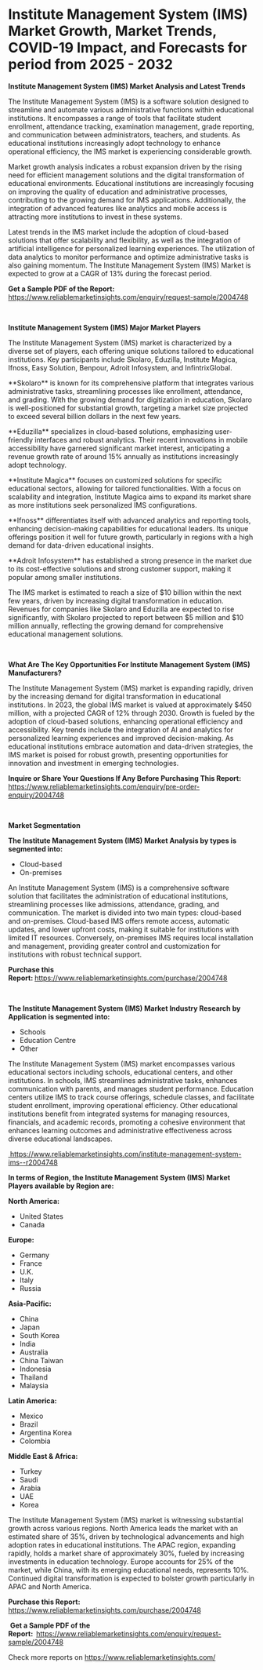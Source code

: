 <p><h1>Institute Management System (IMS) Market Growth, Market Trends, COVID-19 Impact, and Forecasts for period from 2025 - 2032</h1></p><p><strong>Institute Management System (IMS) Market Analysis and Latest Trends</strong></p>
<p><p>The Institute Management System (IMS) is a software solution designed to streamline and automate various administrative functions within educational institutions. It encompasses a range of tools that facilitate student enrollment, attendance tracking, examination management, grade reporting, and communication between administrators, teachers, and students. As educational institutions increasingly adopt technology to enhance operational efficiency, the IMS market is experiencing considerable growth.</p><p>Market growth analysis indicates a robust expansion driven by the rising need for efficient management solutions and the digital transformation of educational environments. Educational institutions are increasingly focusing on improving the quality of education and administrative processes, contributing to the growing demand for IMS applications. Additionally, the integration of advanced features like analytics and mobile access is attracting more institutions to invest in these systems.</p><p>Latest trends in the IMS market include the adoption of cloud-based solutions that offer scalability and flexibility, as well as the integration of artificial intelligence for personalized learning experiences. The utilization of data analytics to monitor performance and optimize administrative tasks is also gaining momentum. The Institute Management System (IMS) Market is expected to grow at a CAGR of 13% during the forecast period.</p></p>
<p><strong>Get a Sample PDF of the Report:&nbsp;</strong> <a href="https://www.reliablemarketinsights.com/enquiry/request-sample/2004748?utm_campaign=3013&utm_medium=2&utm_source=Github&utm_content=ia&utm_term=29032025&utm_id=institute-management-system-ims">https://www.reliablemarketinsights.com/enquiry/request-sample/2004748</a></p>
<p>&nbsp;</p>
<p><strong>Institute Management System (IMS) Major Market Players</strong></p>
<p><p>The Institute Management System (IMS) market is characterized by a diverse set of players, each offering unique solutions tailored to educational institutions. Key participants include Skolaro, Eduzilla, Institute Magica, Ifnoss, Easy Solution, Benpour, Adroit Infosystem, and InfintrixGlobal.</p><p>**Skolaro** is known for its comprehensive platform that integrates various administrative tasks, streamlining processes like enrollment, attendance, and grading. With the growing demand for digitization in education, Skolaro is well-positioned for substantial growth, targeting a market size projected to exceed several billion dollars in the next few years.</p><p>**Eduzilla** specializes in cloud-based solutions, emphasizing user-friendly interfaces and robust analytics. Their recent innovations in mobile accessibility have garnered significant market interest, anticipating a revenue growth rate of around 15% annually as institutions increasingly adopt technology.</p><p>**Institute Magica** focuses on customized solutions for specific educational sectors, allowing for tailored functionalities. With a focus on scalability and integration, Institute Magica aims to expand its market share as more institutions seek personalized IMS configurations.</p><p>**Ifnoss** differentiates itself with advanced analytics and reporting tools, enhancing decision-making capabilities for educational leaders. Its unique offerings position it well for future growth, particularly in regions with a high demand for data-driven educational insights.</p><p>**Adroit Infosystem** has established a strong presence in the market due to its cost-effective solutions and strong customer support, making it popular among smaller institutions.</p><p>The IMS market is estimated to reach a size of $10 billion within the next few years, driven by increasing digital transformation in education. Revenues for companies like Skolaro and Eduzilla are expected to rise significantly, with Skolaro projected to report between $5 million and $10 million annually, reflecting the growing demand for comprehensive educational management solutions.</p></p>
<p>&nbsp;</p>
<p><strong>What Are The Key Opportunities For Institute Management System (IMS) Manufacturers?</strong></p>
<p><p>The Institute Management System (IMS) market is expanding rapidly, driven by the increasing demand for digital transformation in educational institutions. In 2023, the global IMS market is valued at approximately $450 million, with a projected CAGR of 12% through 2030. Growth is fueled by the adoption of cloud-based solutions, enhancing operational efficiency and accessibility. Key trends include the integration of AI and analytics for personalized learning experiences and improved decision-making. As educational institutions embrace automation and data-driven strategies, the IMS market is poised for robust growth, presenting opportunities for innovation and investment in emerging technologies.</p></p>
<p><strong>Inquire or Share Your Questions If Any Before Purchasing This Report:</strong> <a href="https://www.reliablemarketinsights.com/enquiry/pre-order-enquiry/2004748?utm_campaign=3013&utm_medium=2&utm_source=Github&utm_content=ia&utm_term=29032025&utm_id=institute-management-system-ims">https://www.reliablemarketinsights.com/enquiry/pre-order-enquiry/2004748</a></p>
<p>&nbsp;</p>
<p><strong>Market Segmentation</strong></p>
<p><strong>The Institute Management System (IMS) Market Analysis by types is segmented into:</strong></p>
<p><ul><li>Cloud-based</li><li>On-premises</li></ul></p>
<p><p>An Institute Management System (IMS) is a comprehensive software solution that facilitates the administration of educational institutions, streamlining processes like admissions, attendance, grading, and communication. The market is divided into two main types: cloud-based and on-premises. Cloud-based IMS offers remote access, automatic updates, and lower upfront costs, making it suitable for institutions with limited IT resources. Conversely, on-premises IMS requires local installation and management, providing greater control and customization for institutions with robust technical support.</p></p>
<p><strong>Purchase this Report:&nbsp;</strong><a href="https://www.reliablemarketinsights.com/purchase/2004748?utm_campaign=3013&utm_medium=2&utm_source=Github&utm_content=ia&utm_term=29032025&utm_id=institute-management-system-ims">https://www.reliablemarketinsights.com/purchase/2004748</a></p>
<p>&nbsp;</p>
<p><strong>The Institute Management System (IMS) Market Industry Research by Application is segmented into:</strong></p>
<p><ul><li>Schools</li><li>Education Centre</li><li>Other</li></ul></p>
<p><p>The Institute Management System (IMS) market encompasses various educational sectors including schools, educational centers, and other institutions. In schools, IMS streamlines administrative tasks, enhances communication with parents, and manages student performance. Education centers utilize IMS to track course offerings, schedule classes, and facilitate student enrollment, improving operational efficiency. Other educational institutions benefit from integrated systems for managing resources, financials, and academic records, promoting a cohesive environment that enhances learning outcomes and administrative effectiveness across diverse educational landscapes.</p></p>
<p><a href="https://www.reliablemarketinsights.com/institute-management-system-ims--r2004748?utm_campaign=3013&utm_medium=2&utm_source=Github&utm_content=ia&utm_term=29032025&utm_id=institute-management-system-ims">&nbsp;https://www.reliablemarketinsights.com/institute-management-system-ims--r2004748</a></p>
<p><strong>In terms of Region, the Institute Management System (IMS) Market Players available by Region are:</strong></p>
<p>
    <p> <strong> North America: </strong>
        <ul>
            <li>United States</li>
            <li>Canada</li>
        </ul>
        </p> 
    <p> <strong> Europe: </strong>
        <ul>
            <li>Germany</li>
            <li>France</li>
            <li>U.K.</li>
            <li>Italy</li>
            <li>Russia</li>
        </ul>
        </p> 
    <p> <strong> Asia-Pacific: </strong>
        <ul>
            <li>China</li>
            <li>Japan</li>
            <li>South Korea</li>
            <li>India</li>
            <li>Australia</li>
            <li>China Taiwan</li>
            <li>Indonesia</li>
            <li>Thailand</li>
            <li>Malaysia</li>
        </ul>
        </p> 
    <p> <strong> Latin America: </strong>
        <ul>
            <li>Mexico</li>
            <li>Brazil</li>
            <li>Argentina Korea</li>
            <li>Colombia</li>
        </ul>
        </p> 
    <p> <strong> Middle East & Africa: </strong>
        <ul>
            <li>Turkey</li>
            <li>Saudi</li>
            <li>Arabia</li>
            <li>UAE</li>
            <li>Korea</li>
        </ul>
    </p>
    </p>
<p><p>The Institute Management System (IMS) market is witnessing substantial growth across various regions. North America leads the market with an estimated share of 35%, driven by technological advancements and high adoption rates in educational institutions. The APAC region, expanding rapidly, holds a market share of approximately 30%, fueled by increasing investments in education technology. Europe accounts for 25% of the market, while China, with its emerging educational needs, represents 10%. Continued digital transformation is expected to bolster growth particularly in APAC and North America.</p></p>
<p><strong>Purchase this Report: </strong><a href="https://www.reliablemarketinsights.com/purchase/2004748?utm_campaign=3013&utm_medium=2&utm_source=Github&utm_content=ia&utm_term=29032025&utm_id=institute-management-system-ims">https://www.reliablemarketinsights.com/purchase/2004748</a></p>
<p>&nbsp;<strong>Get a Sample PDF of the Report:&nbsp;&nbsp;</strong><a href="https://www.reliablemarketinsights.com/enquiry/request-sample/2004748?utm_campaign=3013&utm_medium=2&utm_source=Github&utm_content=ia&utm_term=29032025&utm_id=institute-management-system-ims">https://www.reliablemarketinsights.com/enquiry/request-sample/2004748</a></p>
<p><strong></strong></p>
<p>Check more reports on <a href="https://www.reliablemarketinsights.com/?utm_campaign=3013&utm_medium=2&utm_source=Github&utm_content=ia&utm_term=29032025&utm_id=institute-management-system-ims">https://www.reliablemarketinsights.com/</a></p>